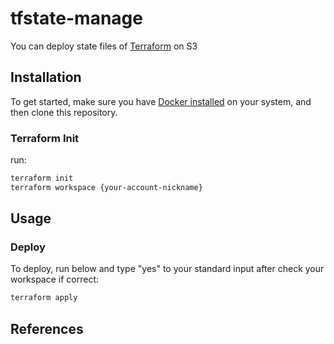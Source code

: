 # tfstate-manage

You can deploy state files of [Terraform](https://www.terraform.io/) on S3

## Installation

To get started, make sure you have [Docker installed](https://docs.docker.com/docker-for-mac/install/) on your system, and then clone this repository.

### Terraform Init

run:

```sh
terraform init
terraform workspace {your-account-nickname}
```

## Usage

### Deploy

To deploy, run below and type "yes" to your standard input after check your workspace if correct:

```sh
terraform apply
```

## References

